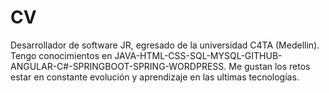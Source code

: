 # CV
Desarrollador de software JR, egresado de la universidad C4TA (Medellin).
Tengo conocimientos en JAVA-HTML-CSS-SQL-MYSQL-GITHUB-ANGULAR-C#-SPRINGBOOT-SPRING-WORDPRESS. Me gustan los retos estar en constante evolución y aprendizaje en las ultimas tecnologías.
